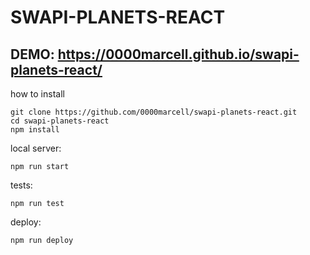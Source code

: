 # SWAPI-PLANETS-REACT

## DEMO: https://0000marcell.github.io/swapi-planets-react/

how to install
```
git clone https://github.com/0000marcell/swapi-planets-react.git
cd swapi-planets-react
npm install
```

local server:
```
npm run start
```

tests:
```
npm run test
```

deploy:
```
npm run deploy
```
